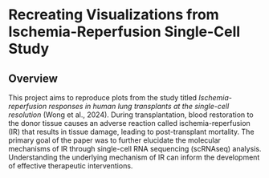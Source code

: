 # Recreating Visualizations from Ischemia-Reperfusion Single-Cell Study
## Overview
This project aims to reproduce plots from the study titled _Ischemia-reperfusion responses in human lung transplants at the single-cell resolution_ (Wong et al., 2024). During transplantation, blood restoration to the donor tissue causes an adverse reaction called ischemia-reperfusion (IR) that results in tissue damage, leading to post-transplant mortality. The primary goal of the paper was to further elucidate the molecular mechanisms of IR through single-cell RNA sequencing (scRNAseq) analysis. Understanding the underlying mechanism of IR can inform the development of effective therapeutic interventions. 

